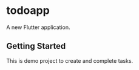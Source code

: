 # todoapp

A new Flutter application.

## Getting Started

This is demo project to create and complete tasks.
